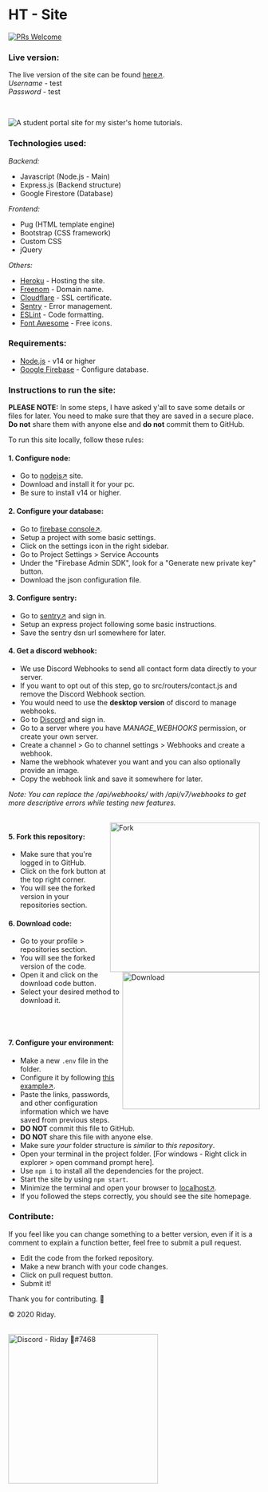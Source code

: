 # HT - Site
[![PRs Welcome](https://img.shields.io/badge/PRs-welcome-brightgreen.svg?style=flat+square)](http://makeapullrequest.com)

### Live version:
The live version of the site can be found [here↗](https://htonline.ml/).\
*Username* - test\
*Password* - test

<br>

![A student portal site for my sister's home tutorials.](https://i.imgur.com/7bNJG9w.jpg)

### Technologies used:
*Backend:*
+ Javascript (Node.js - Main)
+ Express.js (Backend structure)
+ Google Firestore (Database)

*Frontend:*
+ Pug (HTML template engine)
+ Bootstrap (CSS framework)
+ Custom CSS
+ jQuery

*Others:*
+ [Heroku](https://heroku.com/) - Hosting the site.
+ [Freenom](https://freenom.com/) - Domain name.
+ [Cloudflare](https://cloudflare.com/) - SSL certificate.
+ [Sentry](https://sentry.io/) - Error management.
+ [ESLint](https://eslint.org/) - Code formatting.
+ [Font Awesome](https://fontawesome.com/) - Free icons.


### Requirements:
+ [Node.js][1] - v14 or higher
+ [Google Firebase][2] - Configure database.

### Instructions to run the site:
**PLEASE NOTE:** In some steps, I have asked y'all to save some details or files for later.
You need to make sure that they are saved in a secure place.
**Do not** share them with anyone else and **do not** commit them to GitHub.

To run this site locally, follow these rules:
#### 1. Configure node:
+ Go to [nodejs↗][1] site.
+ Download and install it for your pc.
+ Be sure to install v14 or higher.

#### 2. Configure your database:
+ Go to [firebase console↗][2].
+ Setup a project with some basic settings.
+ Click on the settings icon in the right sidebar.
+ Go to Project Settings > Service Accounts
+ Under the "Firebase Admin SDK", look for a "Generate new private key" button.
+ Download the json configuration file.

#### 3. Configure sentry:
+ Go to [sentry↗](https://sentry.io/) and sign in.
+ Setup an express project following some basic instructions.
+ Save the sentry dsn url somewhere for later.

#### 4. Get a discord webhook:
+ We use Discord Webhooks to send all contact form data directly to your server.
+ If you want to opt out of this step, go to src/routers/contact.js and remove the Discord Webhook section.
+ You would need to use the **desktop version** of discord to manage webhooks.
+ Go to [Discord](https://discord.com/) and sign in.
+ Go to a server where you have *MANAGE_WEBHOOKS* permission, or create your own server.
+ Create a channel > Go to channel settings > Webhooks and create a webhook.
+ Name the webhook whatever you want and you can also optionally provide an image.
+ Copy the webhook link and save it somewhere for later.

*Note: You can replace the /api/webhooks/ with /api/v7/webhooks to get more descriptive errors while testing new features.*

<br/>

<img src='https://i.imgur.com/c6TPFqp.png' width='300' align='right' alt='Fork' />

#### 5. Fork this repository:
+ Make sure that you're logged in to GitHub.
+ Click on the fork button at the top right corner.
+ You will see the forked version in your repositories section.

<img src='https://i.imgur.com/sH5CBeg.png' width='275' align='right' alt='Download'/>

#### 6. Download code:
+ Go to your profile > repositories section.
+ You will see the forked version of the code.
+ Open it and click on the download code button.
+ Select your desired method to download it.

<br/><br/>

#### 7. Configure your environment:
+ Make a new `.env` file in the folder.
+ Configure it by following [this example↗](https://github.com/ridays2001/ht+site/blob/master/.env.example).
+ Paste the links, passwords, and other configuration information which we have saved from previous steps.
+ __**DO NOT**__ commit this file to GitHub.
+ __**DO NOT**__ share this file with anyone else.
+ Make sure *your* folder structure is *similar* to *this repository*.
+ Open your terminal in the project folder. \[For windows - Right click in explorer > open command prompt here].
+ Use `npm i` to install all the dependencies for the project.
+ Start the site by using `npm start`.
+ Minimize the terminal and open your browser to [localhost↗](http://localhost/).
+ If you followed the steps correctly, you should see the site homepage.


### Contribute:
If you feel like you can change something to a better version, even if it is a comment to explain a function better, feel free to submit a pull request.
+ Edit the code from the forked repository.
+ Make a new branch with your code changes.
+ Click on pull request button.
+ Submit it!

Thank you for contributing. 💙
<br/>

&copy; 2020 Riday.
<br/><br/>

<a href='https://discord.gg/muuyMD9'>
	<img src='https://i.imgur.com/0Ed3Cct.png' width='300' alt='Discord - Riday 💙#7468'>
</a>

[1]:https://nodejs.org/en "Node.js official site."
[2]:https://console.firebase.google.com/ "Google firebase console."
